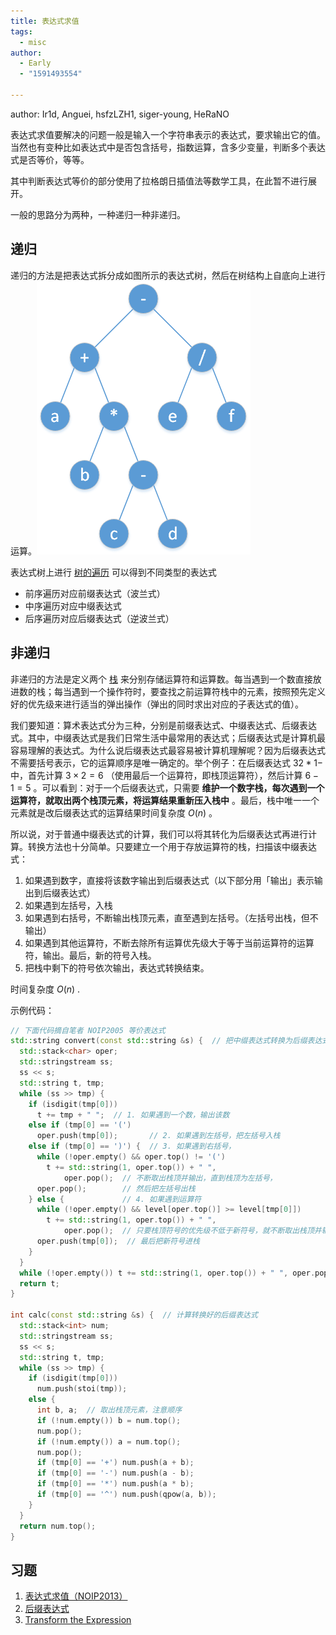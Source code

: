```yaml
---
title: 表达式求值
tags:
  - misc
author:
  - Early
  - "1591493554"

---
```


author: Ir1d, Anguei, hsfzLZH1, siger-young, HeRaNO

表达式求值要解决的问题一般是输入一个字符串表示的表达式，要求输出它的值。当然也有变种比如表达式中是否包含括号，指数运算，含多少变量，判断多个表达式是否等价，等等。

其中判断表达式等价的部分使用了拉格朗日插值法等数学工具，在此暂不进行展开。

一般的思路分为两种，一种递归一种非递归。

## 递归

递归的方法是把表达式拆分成如图所示的表达式树，然后在树结构上自底向上进行运算。![](./images/bet.png)

表达式树上进行 [树的遍历](../graph/tree-basic.md#_10) 可以得到不同类型的表达式

-   前序遍历对应前缀表达式（波兰式）
-   中序遍历对应中缀表达式
-   后序遍历对应后缀表达式（逆波兰式）

## 非递归

非递归的方法是定义两个 [栈](../ds/stack.md) 来分别存储运算符和运算数。每当遇到一个数直接放进数的栈；每当遇到一个操作符时，要查找之前运算符栈中的元素，按照预先定义好的优先级来进行适当的弹出操作（弹出的同时求出对应的子表达式的值）。

我们要知道：算术表达式分为三种，分别是前缀表达式、中缀表达式、后缀表达式。其中，中缀表达式是我们日常生活中最常用的表达式；后缀表达式是计算机最容易理解的表达式。为什么说后缀表达式最容易被计算机理解呢？因为后缀表达式不需要括号表示，它的运算顺序是唯一确定的。举个例子：在后缀表达式 $3 2 * 1 -$ 中，首先计算 $3 \times 2 = 6$ （使用最后一个运算符，即栈顶运算符），然后计算 $6 - 1 = 5$ 。可以看到：对于一个后缀表达式，只需要 **维护一个数字栈，每次遇到一个运算符，就取出两个栈顶元素，将运算结果重新压入栈中** 。最后，栈中唯一一个元素就是改后缀表达式的运算结果时间复杂度 $O(n)$ 。

所以说，对于普通中缀表达式的计算，我们可以将其转化为后缀表达式再进行计算。转换方法也十分简单。只要建立一个用于存放运算符的栈，扫描该中缀表达式：

1.  如果遇到数字，直接将该数字输出到后缀表达式（以下部分用「输出」表示输出到后缀表达式）
2.  如果遇到左括号，入栈
3.  如果遇到右括号，不断输出栈顶元素，直至遇到左括号。（左括号出栈，但不输出）
4.  如果遇到其他运算符，不断去除所有运算优先级大于等于当前运算符的运算符，输出。最后，新的符号入栈。
5.  把栈中剩下的符号依次输出，表达式转换结束。

时间复杂度 $O(n)$ .

示例代码：

```cpp
// 下面代码摘自笔者 NOIP2005 等价表达式
std::string convert(const std::string &s) {  // 把中缀表达式转换为后缀表达式
  std::stack<char> oper;
  std::stringstream ss;
  ss << s;
  std::string t, tmp;
  while (ss >> tmp) {
    if (isdigit(tmp[0]))
      t += tmp + " ";  // 1. 如果遇到一个数，输出该数
    else if (tmp[0] == '(')
      oper.push(tmp[0]);       // 2. 如果遇到左括号，把左括号入栈
    else if (tmp[0] == ')') {  // 3. 如果遇到右括号，
      while (!oper.empty() && oper.top() != '(')
        t += std::string(1, oper.top()) + " ",
            oper.pop();  // 不断取出栈顶并输出，直到栈顶为左括号，
      oper.pop();        // 然后把左括号出栈
    } else {             // 4. 如果遇到运算符
      while (!oper.empty() && level[oper.top()] >= level[tmp[0]])
        t += std::string(1, oper.top()) + " ",
            oper.pop();  // 只要栈顶符号的优先级不低于新符号，就不断取出栈顶并输出
      oper.push(tmp[0]);  // 最后把新符号进栈
    }
  }
  while (!oper.empty()) t += std::string(1, oper.top()) + " ", oper.pop();
  return t;
}

int calc(const std::string &s) {  // 计算转换好的后缀表达式
  std::stack<int> num;
  std::stringstream ss;
  ss << s;
  std::string t, tmp;
  while (ss >> tmp) {
    if (isdigit(tmp[0]))
      num.push(stoi(tmp));
    else {
      int b, a;  // 取出栈顶元素，注意顺序
      if (!num.empty()) b = num.top();
      num.pop();
      if (!num.empty()) a = num.top();
      num.pop();
      if (tmp[0] == '+') num.push(a + b);
      if (tmp[0] == '-') num.push(a - b);
      if (tmp[0] == '*') num.push(a * b);
      if (tmp[0] == '^') num.push(qpow(a, b));
    }
  }
  return num.top();
}
```

## 习题

1.   [表达式求值（NOIP2013）](https://vijos.org/p/1849) 
2.   [后缀表达式](https://www.luogu.com.cn/problem/P1449) 
3.   [Transform the Expression](https://www.spoj.com/problems/ONP/) 
